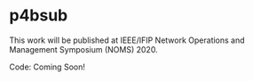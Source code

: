 # p4bsub

This work will be published at IEEE/IFIP Network Operations and Management Symposium (NOMS) 2020.

Code: Coming Soon!
